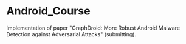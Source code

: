 # Android_Course

Implementation of paper "GraphDroid: More Robust Android Malware Detection against Adversarial Attacks" (submitting).

